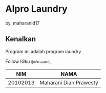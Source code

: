 # Alpro Laundry
by. maharanid17

## Kenalkan
Program ini adalah program laundry

Follow IGku `@mhraand_`

|NIM| NAMA |
| -- | -- |
|20102013|Maharani Dian Prawesty|

